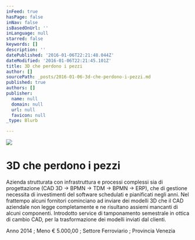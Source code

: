 ```yaml
---
inFeed: true
hasPage: false
inNav: false
isBasedOnUrl: ''
inLanguage: null
starred: false
keywords: []
description: ''
datePublished: '2016-01-06T22:21:48.044Z'
dateModified: '2016-01-06T22:21:45.101Z'
title: 3D che perdono i pezzi
author: []
sourcePath: _posts/2016-01-06-3d-che-perdono-i-pezzi.md
published: true
authors: []
publisher:
  name: null
  domain: null
  url: null
  favicon: null
_type: Blurb

---
```

![](https://the-grid-user-content.s3-us-west-2.amazonaws.com/d14e56a4-6c19-4ba3-9c47-d1eb183d7a20.jpg)

# **3D che perdono i pezzi**

Azienda strutturata con infrastruttura e processi complessi sia di progettazione (CAD 3D → BPMN → TDM → BPMN → ERP), che di gestione necessita di investimenti del software schedulati e pianificati negli anni. Nel frattempo alcuni fornitori cominciano ad inviare dei modelli 3D che il CAD aziendale non legge completamente e ne risultano assiemi mancanti di alcuni componenti. Introdotto service di tamponamento semestrale in ottica di cambio CAD, per la trasformazione dei modelli inviati dal clienti.

Anno 2014 ; Meno € 5.000,00 ; Settore Ferroviario ; Provincia Venezia